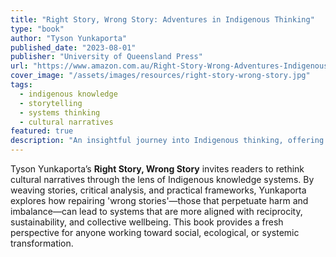 ```yaml
---
title: "Right Story, Wrong Story: Adventures in Indigenous Thinking"
type: "book"
author: "Tyson Yunkaporta"
published_date: "2023-08-01"
publisher: "University of Queensland Press"
url: "https://www.amazon.com.au/Right-Story-Wrong-Adventures-Indigenous/dp/1922790435"
cover_image: "/assets/images/resources/right-story-wrong-story.jpg"
tags:
  - indigenous knowledge
  - storytelling
  - systems thinking
  - cultural narratives
featured: true
description: "An insightful journey into Indigenous thinking, offering tools for reframing and repairing cultural narratives to foster sustainable and equitable systems."
---
```


Tyson Yunkaporta’s **Right Story, Wrong Story** invites readers to rethink cultural narratives through the lens of Indigenous knowledge systems. By weaving stories, critical analysis, and practical frameworks, Yunkaporta explores how repairing 'wrong stories'—those that perpetuate harm and imbalance—can lead to systems that are more aligned with reciprocity, sustainability, and collective wellbeing. This book provides a fresh perspective for anyone working toward social, ecological, or systemic transformation.